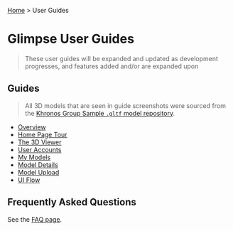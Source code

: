 [Home](../../README.md) > User Guides

# Glimpse User Guides

> These user guides will be expanded and updated as development progresses, and features added and/or are expanded upon

## Guides

> All 3D models that are seen in guide screenshots were sourced from the [Khronos Group Sample `.gltf` model repository](https://github.com/KhronosGroup/glTF-Sample-Models).

- [Overview](./Overview.md)
- [Home Page Tour](./Home-Tour.md)
- [The 3D Viewer](./Viewers.md)
- [User Accounts](./User-Accounts.md)
- [My Models](./My-Models.md)
- [Model Details](./Model-Details.md)
- [Model Upload](./Model-Upload.md)
- [UI Flow](./UI-Flow.png)

## Frequently Asked Questions

See the [FAQ page](./FAQ.md).
